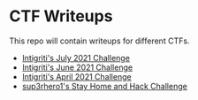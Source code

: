 # CTF Writeups

This repo will contain writeups for different CTFs.

- [Intigriti's July 2021 Challenge](./inti/0721/README.md)
- [Intigriti's June 2021 Challenge](./inti/0621/README.md)
- [Intigriti's April 2021 Challenge](./inti/0421/README.md)
- [sup3rhero1's Stay Home and Hack Challenge](./StayHomeAndHack_2020/stayhomeandhack-2020-svennergr.pdf)
